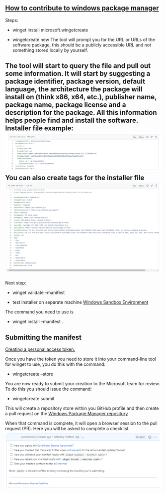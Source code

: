## [How to contribute to windows package manager](https://docs.microsoft.com/en-us/learn/modules/explore-windows-package-manager-tool/6-contribute-to-repository)

Steps:
- winget install microsoft.wingetcreate

- wingetcreate new
The tool will prompt you for the URL or URLs of the software package, this should be a publicly accessible URL and not something stored locally by yourself.

The tool will start to query the file and pull out some information. It will start by suggesting a package identifier, package version, default language, the architecture the package will install on (think x86, x64, etc.), publisher name, package name, package license and a description for the package. All this information helps people find and install the software.
Installer file example:![VMWare installer file](Assets/vmware-installer-file.png)
You can also create tags for the installer file
![Create tags for the installer file.](Assets/videolan-yaml-tags.png)
---
Next step:
- winget validate –manifest <manifest path>

- test installer on separate machine
[Windows Sandbox Environment](https://docs.microsoft.com/en-us/windows/security/threat-protection/windows-sandbox/windows-sandbox-overview)

The command you need to use is
- winget install –manifest <manifest path>.

## Submitting the manifest
[Creating a personal access token.](https://docs.github.com/github/authenticating-to-github/keeping-your-account-and-data-secure/creating-a-personal-access-token)


Once you have the token you need to store it into your command-line tool for winget to use, you do this with the command:

- wingetcreate –store <token> 

You are now ready to submit your creation to the Microsoft team for review. To do this you should issue the command:

- wingetcreate submit <path to manifest>

This will create a repository store within you GitHub profile and then create a pull request on the [Windows Package Manager repository](https://github.com/microsoft/winget-pkgs)


When that command is complete, it will open a browser session to the pull request (PR). Here you will be asked to complete a checklist.
![You'll see this checklist](Assets/contributor-checklist.png)